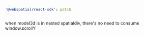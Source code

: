 ```yaml
---
'@webspatial/react-sdk': patch
---
```


when model3d is in nested spatialdiv, there's no need to consume window.scrollY
